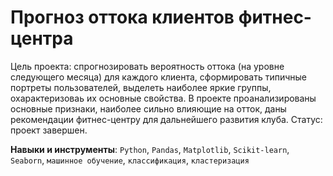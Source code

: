 # Прогноз оттока клиентов фитнес-центра

Цель проекта: спрогнозировать вероятность оттока (на уровне следующего месяца) для каждого клиента, сформировать типичные портреты пользователей, выделеть наиболее яркие группы, охарактеризоваь их основные свойства. В проекте проанализированы основные признаки, наиболее сильно влияющие на отток, даны рекомендации фитнес-центру для дальнейшего развития клуба. Статус: проект завершен.

**Навыки и инструменты**: `Python`, `Pandas`, `Matplotlib`, `Scikit-learn`, `Seaborn`, `машинное обучение`, `классификация`, `кластеризация`
